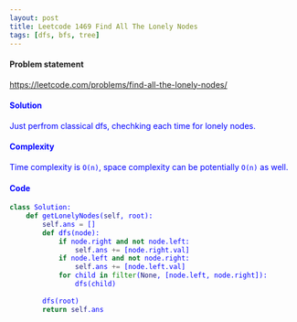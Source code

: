 ```yaml
---
layout: post
title: Leetcode 1469 Find All The Lonely Nodes
tags: [dfs, bfs, tree]
---
```


#### Problem statement

<a href="https://leetcode.com/problems/find-all-the-lonely-nodes/"> <font color = blue>https://leetcode.com/problems/find-all-the-lonely-nodes/

#### Solution
Just perfrom classical dfs, chechking each time for lonely nodes.

#### Complexity
Time complexity is `O(n)`, space complexity can be potentially `O(n)` as well.

#### Code
```python
class Solution:
    def getLonelyNodes(self, root):
        self.ans = []
        def dfs(node):
            if node.right and not node.left:
                self.ans += [node.right.val]
            if node.left and not node.right:
                self.ans += [node.left.val]
            for child in filter(None, [node.left, node.right]):
                dfs(child)
                
        dfs(root)
        return self.ans
```

